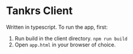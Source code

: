 # Tankrs Client

Written in typescript. To run the app, first:

1. Run build in the client directory. `npm run build`
2. Open `app.html` in your browser of choice.
